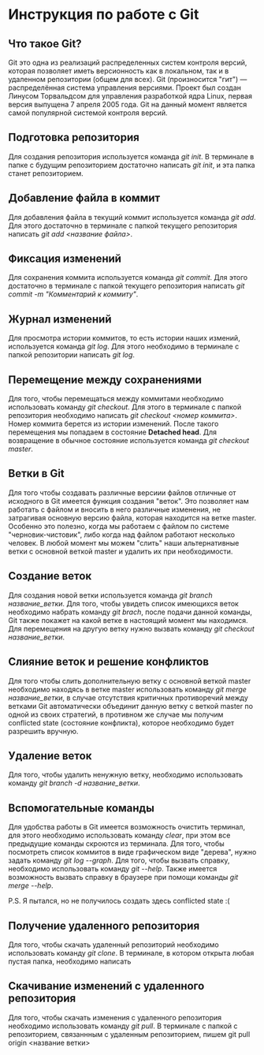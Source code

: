 # Инструкция по работе с Git

## Что такое Git?

Git это одна из реализаций распределенных систем контроля версий, которая позволяет иметь версионность как в локальном, так и в удаленном репозитории (общем для всех). Git (произносится "гит") — распределённая система управления версиями. Проект был создан Линусом Торвальдсом для управления разработкой ядра Linux, первая версия выпущена 7 апреля 2005 года. Git на данный момент является самой популярной системой контроля версий.

## Подготовка репозитория

Для создания репозитория используется команда *git init*. В терминале в папке с будущим репозиторием достаточно написать *git init*, и эта папка станет репозиторием.

## Добавление файла в коммит

Для добавления файла в текущий коммит используется команда *git add*. Для этого достаточно в терминале с папкой текущего репозитория написать *git add <название файла>*.

## Фиксация изменений

Для сохранения коммита используется команда *git commit*. Для этого достаточно в терминале с папкой текущего репозитория написать *git commit -m "Комментарий к коммиту"*.

## Журнал изменений

Для просмотра истории коммитов, то есть истории наших измений, используется команда *git log*. Для этого необходимо в терминале с папкой репозитории написать *git log*.

## Перемещение между сохранениями

Для того, чтобы перемещаться между коммитами необходимо использовать команду *git checkout*. Для этого в терминале с папкой репозитория необходимо написать *git checkout <номер коммита>*. Номер коммита берется из истории изменений. После такого перемещения мы попадаем в состояние **Detached head**. Для возвращение в обычное состояние используется команда *git checkout master*.

## Ветки в Git

Для того чтобы создавать различные версиии файлов отличные от исходного в Git имеется функция создания "веток". Это позволяет нам работать с файлом и вносить в него различные изменения, не затрагивая основную версию файла, которая находится на ветке master. Особенно это полезно, когда мы работаем с файлом по системе "черновик-чистовик", либо когда над файлом работают несколько человек. В любой момент мы можем "слить" наши альтернативные ветки с основной веткой master и удалить их при необходимости. 

## Создание веток 

Для создания новой ветки используется команда *git branch название_ветки*. Для того, чтобы увидеть список имеющихся веток необходимо набрать команду *git brach*, после подачи данной команды, Git также покажет на какой ветке в настоящий момент мы находимся. Для перемещения на другую ветку нужно вызвать команду *git checkout название_ветки*.

## Слияние веток и решение конфликтов

Для того чтобы слить дополнительную ветку с основной веткой master необходимо находясь в ветке master использовать команду *git merge название_ветки*, в случае отсутствия критичных противоречий между ветками Git автоматически объединит данную ветку с веткой master по одной из своих стратегий, в противном же случае мы получим conflicted state (состояние конфликта), которое необходимо будет разрешить вручную.

## Удаление веток

Для того, чтобы удалить ненужную ветку, необходимо использовать команду *git branch -d название_ветки*. 

## Вспомогательные команды

Для удобства работы в Git имеется возможность очистить терминал, для этого необходимо использовать команду *clear*, при этом все предыдущие команды скроются из терминала.
Для того, чтобы посмотреть список коммитов в виде графическом виде "дерева", нужно задать команду *git log --graph*.
Для того, чтобы вызвать справку, необходимо использовать команду *git --help*. Также имеется возможность вызвать справку в браузере при помощи команды *git merge --help*.

P.S. Я пытался, но не получилось создать здесь conflicted state :(

## Получение удаленного репозитория

Для того, чтобы скачать удаленный репозиторий необходимо использовать команду *git clone*. В терминале, в котором открыта любая пустая папка, необходимо написать  

## Скачивание изменений с удаленного репозитория

Для того, чтобы скачать изменения с удаленного репозитория необходимо использовать команду *git pull*. В терминале с папкой с репозиторием, связаннным с удаленным репозиторием, пишем git pull origin <название ветки>
